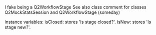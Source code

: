 I fake being a Q2WorkflowStage
See also class comment for classes Q2MockStatsSession and Q2WorkflowStage (someday)

instance variables:
isClosed:  stores 'Is stage closed?'.
isNew:    stores 'Is stage new?'.